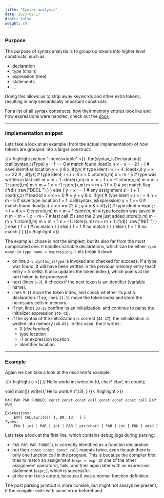 ```yaml
---
title: "Syntax analysis"
date: 2023-02-17
draft: false
weight: 20
---
```


### Purpose

The purpose of syntax analysis is to group up tokens into higher level constructs, such as:
- declaration
- type (chain)
- expression (tree)
- statements
- ...

Doing this allows us to strip away keywords and other extra tokens, resulting in only semantically important constructs.

For a list of all syntax constructs, how their memory entries look like and how expressions were handled, check out the [docs](https://github.com/MrTipson/compiler/blob/master/docs/syntax.md).

---

### Implementation snippet

Lets take a look at an example (from the actual implementation) of how tokens are grouped into a larger construct:

{{< highlight python "linenos=table" >}}
:fun(syntax_isDeclaration){
	:call(syntax_isType)
	y = f == 0 # match found
	:load(x,i)
	x = x == 2
	l = i # save identifier location
	y = y & x
	:if(y){ # type ident
		i = i + 4
		:load(x,i)
		y = x == 22 # ;
		:if(y){ # type ident;
			i = i + 4
			x = 0
			:store(x,m)
			x = m - 5 # type was written in last cell
			m = m + 1
			:store(x,m)
			m = m + 1
			x = -1
			:store(x,m)
			m = m + 1
			:store(l,m)
			m = m + 1
			x = -1
			:store(x,m)
			m = m + 1
			f = 0 # set match flag
			:if(d){
				:raw("DECL ")
			}
		} else {
			y = x == 1 # any assignment
			z = i + 1
			:load(x,z) # load id
			x = x == 0 # =
			y = y & x
			:if(y){ # type ident = 
				i = i + 4
				n = m - 5 # save type location
				f = 1
				:call(syntax_isExpression)
				y = f == 0 # match found
				:load(x,i)
				x = x == 22 # ;
				y = y & x
				:if(y){ # type ident = expr ;
					i = i + 4
					x = 0
					:store(x,m)
					m = m + 1
					:store(n,m) # type location was saved in n
					m = m + 1
					x = m - 7 # last cell (5) and the 2 we just added
					:store(x,m)
					m = m + 1
					:store(l,m)
					m = m + 1
					x = -1
					:store(x,m)
					m = m + 1
					:if(d){
						:raw("INIT ")
					}
				} else {
					f = 1 # no match
				}
			} else {
				f = 1 # no match
			}
		}
	} else {
		f = 1 # no match
	}
}
{{< /highlight >}}

The example I chose is not the simplest, but its also far from the most complicated one. It handles variable declarations, which can be either `type name;` or `type name = expression;`. Lets break it down:
- on line `2-3`, `syntax_isType` is invoked and checked for success. If a type was found, it will have been written in the previous memory entry (each entry = 5 cells). It also updates the token index **i**, which points at the next token to be processed.
- next (lines `5-7`), it checks if the next token is an identifier (variable name).
- lines `9-11` move the token index, and check whether its just a declaration. If so, lines `13-31` move the token index and store the necessary cells in memory.
- if not, lines `33-38` confirm its an initialization, and continue to parse the initializer expression (`40-43`).
- if the syntax of the initialization is correct (`44-47`), the initialization is written into memory (`48-65`). In this case, the it writes:
    - 0 (*declaration*)
    - type location
    - -1 or expression location
    - identifier location 

---

### Example

Again we can take a look at the *hello world* example.

{{< highlight c >}}
// Hello world
int write(int fd, char* cbuf, int count);

void main(){
	write(1,"Hello world!\n",13);
}
{{< /highlight >}}

```
PAR PAR PAR FUNDECL const const const call const const const call EXP FUN 

Expressions:
    EXP[ CALL(write)[ 1, 80, 13,  ] ] 
Types:
    FUN [ int ] PAR [ int ] PAR [ ptr(char) ] PAR [ int ] FUN [ void ]
```

Lets take a look at the first line, which contains debug logs during parsing:
- `PAR PAR PAR FUNDECL` is correctly identified as a function declaration
- but then `const const const call` repeats twice, even though there is only one function call in the program. This is because the compiler first tries to match an assignment (`expr = expr` or one of the other assignment operators), fails, and tries again later with an expression statement (`expr;`), which is successful.
- at the end `FUN` is output, because it was a normal function definition.

The post parsing printout is more consise, but might not always be present, if the compiler exits with some error beforehand.